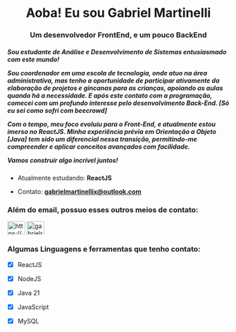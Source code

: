 
<h1 align="center">Aoba! Eu sou Gabriel Martinelli</h1>
<h3 align="center">Um desenvolvedor FrontEnd, e um pouco BackEnd</h3>

<h5>Sou estudante de Análise e Desenvolvimento de Sistemas entusiasmado com este mundo! 
 
Sou coordenador em uma escola de tecnologia, onde atuo na área administrativa, mas tenho a oportunidade de participar ativamente da elaboração de projetos e gincanas para as crianças, apoiando as aulas quando há a necessidade. E após este contato com a programação, comecei com um profundo interesse pelo desenvolvimento Back-End. [Só eu sei como sofri com beecrowd]

Com o tempo, meu foco evoluiu para o Front-End, e atualmente estou imerso no ReactJS. Minha experiência prévia em Orientação a Objeto [Java] tem sido um diferencial nessa transição, permitindo-me compreender e aplicar conceitos avançados com facilidade.



**Vamos construir algo incrível juntos!**</h5>

- Atualmente estudando: **ReactJS**

- Contato: **gabrielmartinellix@outlook.com**

<h3 align="left">Além do email, possuo esses outros meios de contato:</h3>
<p align="left">
<a href="https://linkedin.com/in/https://www.linkedin.com/in/gabriel-martinelli-code/" target="blank"><img align="center" src="https://raw.githubusercontent.com/rahuldkjain/github-profile-readme-generator/master/src/images/icons/Social/linked-in-alt.svg" alt="https://www.linkedin.com/in/gabriel-martinelli-code/" height="30" width="40" /></a>
<a href="https://instagram.com/gabrielr_martinelli" target="blank"><img align="center" src="https://raw.githubusercontent.com/rahuldkjain/github-profile-readme-generator/master/src/images/icons/Social/instagram.svg" alt="gabrielr_martinelli" height="30" width="40" /></a>
</p>

<h3 align="left">Algumas Linguagens e ferramentas que tenho contato:</h3>

 - [x] ReactJS
 - [x] NodeJS
 - [x] Java 21
 - [x] JavaScript
 - [x] MySQL

